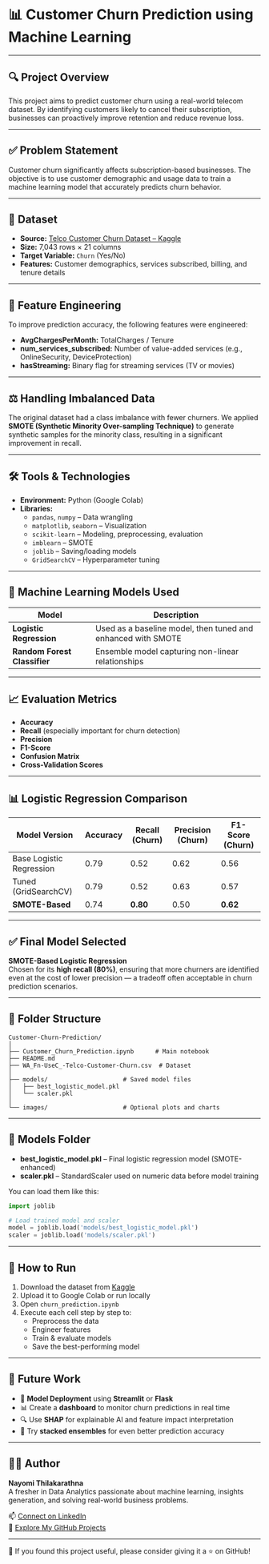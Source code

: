 
# 📊 Customer Churn Prediction using Machine Learning

---

## 🔍 Project Overview  
This project aims to predict customer churn using a real-world telecom dataset. By identifying customers likely to cancel their subscription, businesses can proactively improve retention and reduce revenue loss.

---

## ✅ Problem Statement  
Customer churn significantly affects subscription-based businesses. The objective is to use customer demographic and usage data to train a machine learning model that accurately predicts churn behavior.

---

## 💾 Dataset  
- **Source:** [Telco Customer Churn Dataset – Kaggle](https://www.kaggle.com/datasets/blastchar/telco-customer-churn)  
- **Size:** 7,043 rows × 21 columns  
- **Target Variable:** `Churn` (Yes/No)  
- **Features:** Customer demographics, services subscribed, billing, and tenure details

---

## 🧠 Feature Engineering  
To improve prediction accuracy, the following features were engineered:

- **AvgChargesPerMonth:** TotalCharges / Tenure  
- **num_services_subscribed:** Number of value-added services (e.g., OnlineSecurity, DeviceProtection)  
- **hasStreaming:** Binary flag for streaming services (TV or movies)

---

## ⚖️ Handling Imbalanced Data  
The original dataset had a class imbalance with fewer churners. We applied **SMOTE (Synthetic Minority Over-sampling Technique)** to generate synthetic samples for the minority class, resulting in a significant improvement in recall.

---

## 🛠️ Tools & Technologies  

- **Environment:** Python (Google Colab)  
- **Libraries:**  
  - `pandas`, `numpy` – Data wrangling  
  - `matplotlib`, `seaborn` – Visualization  
  - `scikit-learn` – Modeling, preprocessing, evaluation  
  - `imblearn` – SMOTE  
  - `joblib` – Saving/loading models  
  - `GridSearchCV` – Hyperparameter tuning

---

## 🧪 Machine Learning Models Used  

| Model | Description |
|-------|-------------|
| **Logistic Regression** | Used as a baseline model, then tuned and enhanced with SMOTE |
| **Random Forest Classifier** | Ensemble model capturing non-linear relationships |

---

## 📈 Evaluation Metrics  

- **Accuracy**  
- **Recall** (especially important for churn detection)  
- **Precision**  
- **F1-Score**  
- **Confusion Matrix**  
- **Cross-Validation Scores**

---

## 📊 Logistic Regression Comparison  

| Model Version           | Accuracy | Recall (Churn) | Precision (Churn) | F1-Score (Churn) |
|------------------------|----------|----------------|-------------------|------------------|
| Base Logistic Regression | 0.79     | 0.52           | 0.62              | 0.56             |
| Tuned (GridSearchCV)     | 0.79     | 0.52           | 0.63              | 0.57             |
| **SMOTE-Based**             | 0.74     | **0.80**           | 0.50              | **0.62**             |

---

## ✅ Final Model Selected  
**SMOTE-Based Logistic Regression**  
Chosen for its **high recall (80%)**, ensuring that more churners are identified even at the cost of lower precision — a tradeoff often acceptable in churn prediction scenarios.

---

## 📁 Folder Structure  

```
Customer-Churn-Prediction/
│
├── Customer_Churn_Prediction.ipynb      # Main notebook
├── README.md                   
├── WA_Fn-UseC_-Telco-Customer-Churn.csv  # Dataset
│
├── models/                     # Saved model files
│   ├── best_logistic_model.pkl
│   └── scaler.pkl
│
└── images/                     # Optional plots and charts
```

---

## 📁 Models Folder  

- **best_logistic_model.pkl** – Final logistic regression model (SMOTE-enhanced)  
- **scaler.pkl** – StandardScaler used on numeric data before model training  

You can load them like this:

```python
import joblib

# Load trained model and scaler
model = joblib.load('models/best_logistic_model.pkl')
scaler = joblib.load('models/scaler.pkl')
```

---

## 🚀 How to Run  

1. Download the dataset from [Kaggle](https://www.kaggle.com/datasets/blastchar/telco-customer-churn)  
2. Upload it to Google Colab or run locally  
3. Open `churn_prediction.ipynb`  
4. Execute each cell step by step to:
   - Preprocess the data  
   - Engineer features  
   - Train & evaluate models  
   - Save the best-performing model  

---

## 📌 Future Work  

- 🚀 **Model Deployment** using **Streamlit** or **Flask**  
- 📊 Create a **dashboard** to monitor churn predictions in real time  
- 🔍 Use **SHAP** for explainable AI and feature impact interpretation  
- 🤖 Try **stacked ensembles** for even better prediction accuracy  

---

## 👩‍💻 Author  

**Nayomi Thilakarathna**  
A fresher in Data Analytics passionate about machine learning, insights generation, and solving real-world business problems.  

📫 [Connect on LinkedIn](https://www.linkedin.com/)  
📂 [Explore My GitHub Projects](https://github.com/)  

---

🌟 If you found this project useful, please consider giving it a ⭐ on GitHub!
